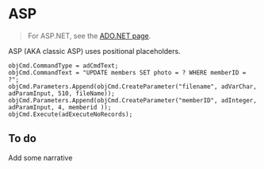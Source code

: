 ASP
===

> For ASP<i></i>.NET, see the [ADO.NET page](adodotnet.md).

ASP (AKA classic ASP) uses positional placeholders.

    objCmd.CommandType = adCmdText;
    objCmd.CommandText = "UPDATE members SET photo = ? WHERE memberID = ?";
    objCmd.Parameters.Append(objCmd.CreateParameter("filename", adVarChar, adParamInput, 510, fileName));
    objCmd.Parameters.Append(objCmd.CreateParameter("memberID", adInteger, adParamInput, 4, memberid ));
    objCmd.Execute(adExecuteNoRecords);


To do
-----

Add some narrative
